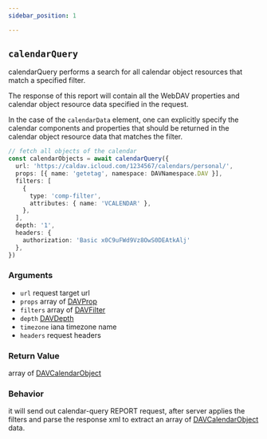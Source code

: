 ```yaml
---
sidebar_position: 1

---
```


## `calendarQuery`

calendarQuery performs a search for all calendar object resources that match a specified filter.

The response of this report will contain all the WebDAV properties and calendar object resource data specified in the request.

In the case of the `calendarData` element, one can explicitly specify the calendar components and properties that should be returned in the calendar object resource data that matches the filter.

```ts
// fetch all objects of the calendar
const calendarObjects = await calendarQuery({
  url: 'https://caldav.icloud.com/1234567/calendars/personal/',
  props: [{ name: 'getetag', namespace: DAVNamespace.DAV }],
  filters: [
    {
      type: 'comp-filter',
      attributes: { name: 'VCALENDAR' },
    },
  ],
  depth: '1',
  headers: {
    authorization: 'Basic x0C9uFWd9Vz8OwS0DEAtkAlj'
  },
})
```

### Arguments

- `url` request target url
- `props` array of [DAVProp](../types/DAVProp.md)
- `filters` array of [DAVFilter](../types/DAVFilter.md)
- `depth` [DAVDepth](../types/DAVDepth.md)
- `timezone` iana timezone name
- `headers` request headers

### Return Value

array of [DAVCalendarObject](../types/DAVCalendarObject.md)

### Behavior

it will send out calendar-query REPORT request, after server applies the filters and parse the response xml to extract an array of [DAVCalendarObject](../types/DAVCalendarObject.md) data.
